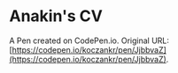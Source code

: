 # Anakin's CV

A Pen created on CodePen.io. Original URL: [https://codepen.io/koczankr/pen/JjbbvaZ](https://codepen.io/koczankr/pen/JjbbvaZ).


